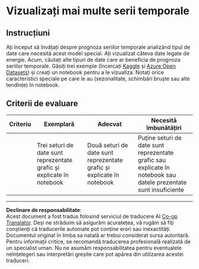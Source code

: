 <!--
CO_OP_TRANSLATOR_METADATA:
{
  "original_hash": "d1781b0b92568ea1d119d0a198b576b4",
  "translation_date": "2025-09-05T15:35:34+00:00",
  "source_file": "7-TimeSeries/1-Introduction/assignment.md",
  "language_code": "ro"
}
-->
# Vizualizați mai multe serii temporale

## Instrucțiuni

Ați început să învățați despre prognoza seriilor temporale analizând tipul de date care necesită acest model special. Ați vizualizat câteva date legate de energie. Acum, căutați alte tipuri de date care ar beneficia de prognoza seriilor temporale. Găsiți trei exemple (încercați [Kaggle](https://kaggle.com) și [Azure Open Datasets](https://azure.microsoft.com/en-us/services/open-datasets/catalog/?WT.mc_id=academic-77952-leestott)) și creați un notebook pentru a le vizualiza. Notați orice caracteristici speciale pe care le au (sezonalitate, schimbări bruște sau alte tendințe) în notebook.

## Criterii de evaluare

| Criteriu | Exemplară                                              | Adecvat                                              | Necesită îmbunătățiri                                                                     |
| -------- | ------------------------------------------------------ | ---------------------------------------------------- | ----------------------------------------------------------------------------------------- |
|          | Trei seturi de date sunt reprezentate grafic și explicate în notebook | Două seturi de date sunt reprezentate grafic și explicate în notebook | Puține seturi de date sunt reprezentate grafic sau explicate în notebook sau datele prezentate sunt insuficiente |

---

**Declinare de responsabilitate**:  
Acest document a fost tradus folosind serviciul de traducere AI [Co-op Translator](https://github.com/Azure/co-op-translator). Deși ne străduim să asigurăm acuratețea, vă rugăm să fiți conștienți că traducerile automate pot conține erori sau inexactități. Documentul original în limba sa natală ar trebui considerat sursa autoritară. Pentru informații critice, se recomandă traducerea profesională realizată de un specialist uman. Nu ne asumăm responsabilitatea pentru eventualele neînțelegeri sau interpretări greșite care pot apărea din utilizarea acestei traduceri.